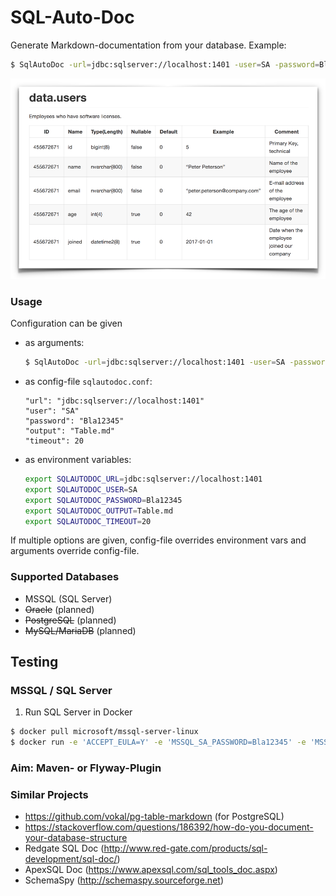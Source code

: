 # SQL-Auto-Doc

Generate Markdown-documentation from your database. Example:

```bash
$ SqlAutoDoc -url=jdbc:sqlserver://localhost:1401 -user=SA -password=Bla12345 -output=README.md -timeout=20
```

![](screenshot.png)

### Usage
Configuration can be given

- as arguments: 
    ```bash
    $ SqlAutoDoc -url=jdbc:sqlserver://localhost:1401 -user=SA -password=Bla12345 -output=README.md -timeout=20
    ```
- as config-file `sqlautodoc.conf`: 
    ```hocon
    "url": "jdbc:sqlserver://localhost:1401"
    "user": "SA"
    "password": "Bla12345"
    "output": "Table.md"
    "timeout": 20
    ```
- as environment variables: 
    ```bash
    export SQLAUTODOC_URL=jdbc:sqlserver://localhost:1401
    export SQLAUTODOC_USER=SA
    export SQLAUTODOC_PASSWORD=Bla12345
    export SQLAUTODOC_OUTPUT=Table.md
    export SQLAUTODOC_TIMEOUT=20
    ```

If multiple options are given, config-file overrides environment vars and arguments override config-file.

### Supported Databases

- MSSQL (SQL Server)
- ~~Oracle~~ (planned)
- ~~PostgreSQL~~ (planned)
- ~~MySQL/MariaDB~~ (planned)

## Testing

### MSSQL / SQL Server

1. Run SQL Server in Docker

```bash
$ docker pull microsoft/mssql-server-linux
$ docker run -e 'ACCEPT_EULA=Y' -e 'MSSQL_SA_PASSWORD=Bla12345' -e 'MSSQL_PID=Developer' --cap-add SYS_PTRACE -p 1401:1433 -d microsoft/mssql-server-linux
``` 

### Aim: Maven- or Flyway-Plugin

### Similar Projects

- https://github.com/vokal/pg-table-markdown (for PostgreSQL)
- https://stackoverflow.com/questions/186392/how-do-you-document-your-database-structure
- Redgate SQL Doc (http://www.red-gate.com/products/sql-development/sql-doc/)
- ApexSQL Doc (https://www.apexsql.com/sql_tools_doc.aspx)
- SchemaSpy (http://schemaspy.sourceforge.net)

